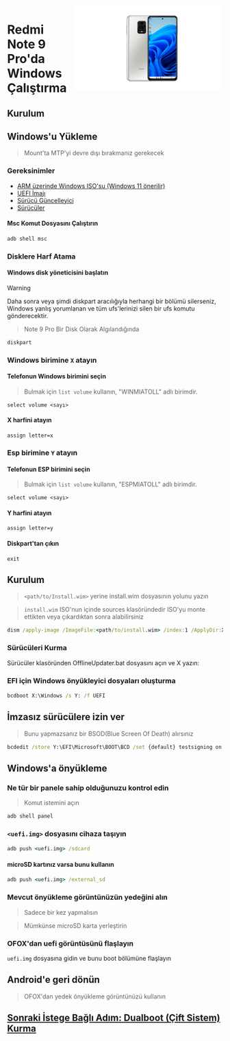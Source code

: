   <img align="right" src="https://github.com/Rubanoxd/Port-Windows-11-redmi-note-9_pro/blob/main/Miatoll.png" width="350" alt="Redmi Note 9 Pro Üzerinde Windows 11 Çalıştırma">


# Redmi Note 9 Pro'da Windows Çalıştırma

## Kurulum

## Windows'u Yükleme
> Mount'ta MTP'yi devre dışı bırakmanız gerekecek

### Gereksinimler

- [ARM üzerinde Windows ISO'su (Windows 11 önerilir)](https://uup.ee/)
- [UEFI İmajı](https://github.com/Rubanoxd/Port-Windows-11-redmi-note-9_pro/releases/tag/UefiV3)
- [Sürücü Güncelleyici](https://github.com/WOA-Project/DriverUpdater/releases/latest)
- [Sürücüler](https://github.com/N1kroks/7xx-Drivers/releases/latest)

#### Msc Komut Dosyasını Çalıştırın

```cmd
adb shell msc
```

### Disklere Harf Atama
  

#### Windows disk yöneticisini başlatın
> [!Warning]
> Daha sonra veya şimdi diskpart aracılığıyla herhangi bir bölümü silerseniz, Windows yanlış yorumlanan ve tüm ufs'lerinizi silen bir ufs komutu gönderecektir.

> Note 9 Pro Bir Disk Olarak Algılandığında

```cmd
diskpart
```


### Windows birimine `X` atayın

#### Telefonun Windows birimini seçin
> Bulmak için `list volume` kullanın, "WINMIATOLL" adlı birimdir.

```diskpart
select volume <sayı>
```

#### X harfini atayın
```diskpart
assign letter=x
```

### Esp birimine `Y` atayın

#### Telefonun ESP birimini seçin
> Bulmak için `list volume` kullanın, "ESPMIATOLL" adlı birimdir.

```diskpart
select volume <sayı>
```

#### Y harfini atayın

```diskpart
assign letter=y
```

#### Diskpart'tan çıkın
```diskpart
exit
```

## Kurulum

> `<path/to/Install.wim>` yerine install.wim dosyasının yolunu yazın

> `install.wim` ISO'nun içinde sources klasöründedir
> ISO'yu monte ettikten veya çıkardıktan sonra alabilirsiniz

```cmd
dism /apply-image /ImageFile:<path/to/install.wim> /index:1 /ApplyDir:X:\
```

### Sürücüleri Kurma

Sürücüler klasöründen OfflineUpdater.bat dosyasını açın ve X yazın:

### EFI için Windows önyükleyici dosyaları oluşturma

```cmd
bcdboot X:\Windows /s Y: /f UEFI
```

## İmzasız sürücülere izin ver

> Bunu yapmazsanız bir BSOD(Blue Screen Of Death) alırsınız

```cmd
bcdedit /store Y:\EFI\Microsoft\BOOT\BCD /set {default} testsigning on
```

## Windows'a önyükleme

### Ne tür bir panele sahip olduğunuzu kontrol edin

> Komut istemini açın
```cmd
adb shell panel
```

### `<uefi.img>` dosyasını cihaza taşıyın

```cmd
adb push <uefi.img> /sdcard
```

#### microSD kartınız varsa bunu kullanın

```cmd
adb push <uefi.img> /external_sd
```


### Mevcut önyükleme görüntünüzün yedeğini alın
> Sadece bir kez yapmalısın

> Mümkünse microSD karta yerleştirin


### OFOX'dan uefi görüntüsünü flaşlayın
`uefi.img` dosyasına gidin ve bunu boot bölümüne flaşlayın

## Android'e geri dönün
> OFOX'dan yedek önyükleme görüntünüzü kullanın

## [Sonraki İstege Bağlı Adım: Dualboot (Çift Sistem) Kurma](çift-önyükleme-tr.md)
